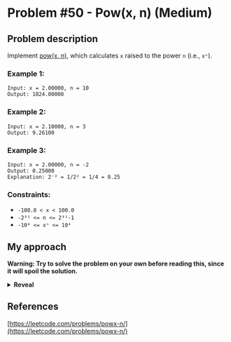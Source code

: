 # Problem #50 - Pow(x, n) (Medium)

## Problem description

Implement [pow(x, n)](https://cplusplus.com/reference/valarray/pow/), which calculates `x` raised to the power `n` (i.e., `xⁿ`).

### Example 1:

```
Input: x = 2.00000, n = 10
Output: 1024.00000
```

### Example 2:

```
Input: x = 2.10000, n = 3
Output: 9.26100
```

### Example 3:

```
Input: x = 2.00000, n = -2
Output: 0.25000
Explanation: 2⁻² = 1/2² = 1/4 = 0.25
```

### Constraints:

-   `-100.0 < x < 100.0`
-   `-2³¹ <= n <= 2³¹-1`
-   `-10⁴ <= xⁿ <= 10⁴`

## My approach

**Warning: Try to solve the problem on your own before reading this, since it will spoil the solution.**

<details>
  <summary><b>Reveal</b></summary>

The first thing most people would probably try is multiplying the base n times, which is a good thought. Sadly the exponent here can be up to 2³¹, which eliminates this approach since it would take too long. If you try it, LeetCode will give you a "Time Limit Exceeded" error.
The better way here is to use the "Square and multiply" algorithm, which is brilliantly explained by [Computerphile](https://www.youtube.com/watch?v=cbGB__V8MNk). It lets you use the fact that `x²ⁿ = (xⁿ)²`, so instead of going from `xⁿ` to `x²ⁿ` with n multiplications, you use just one squaring, bringing the time complexity from `n` to `log(n)`.

You can then either take the "bitwise" approach, where you check the individual bits as it is explained in the video linked above, or the "division" approach, where you just chop-off parts of the exponent gradually. Both of the approaches should be roughly the same in terms of performance and memory usage.

  <p>
    
  |         Implementation          | Time complexity | Space complexity |                        Runtime                       |                     Memory Usage                    |
  | :-----------------------------: | :-------------: | :--------------: | :--------------------------------------------------: | :-------------------------------------------------: |
  |              [Rust (bitwise)](https://github.com/Pandicon/leetcode/tree/main/problems/algorithms/0050/Rust/solution_bitwise.rs)               |       O(log(N))      |       O(1)       | 0 ms, faster than 100.00% of Rust online submissions | 1.9 MB, less than 95.15% of Rust online submissions |
  |              [Rust (division)](https://github.com/Pandicon/leetcode/tree/main/problems/algorithms/0050/Rust/solution_division.rs)               |       O(log(N))      |       O(1)       | 0 ms, faster than 100.00% of Rust online submissions | 2 MB, less than 66.02% of Rust online submissions |
  |              [C (bitwise)](https://github.com/Pandicon/leetcode/tree/main/problems/algorithms/0050/C/solution_bitwise.rs)               |       O(log(N))      |       O(1)       | 0 ms, faster than 100.00% of C online submissions | 5.5 MB, less than 85.51% of C online submissions |
  |              [C (division)](https://github.com/Pandicon/leetcode/tree/main/problems/algorithms/0050/C/solution_division.rs)               |       O(log(N))      |       O(1)       | 0 ms, faster than 100.00% of C online submissions | 5.4 MB, less than 85.51% of C online submissions |
</details>

## References

[https://leetcode.com/problems/powx-n/](https://leetcode.com/problems/powx-n/)
